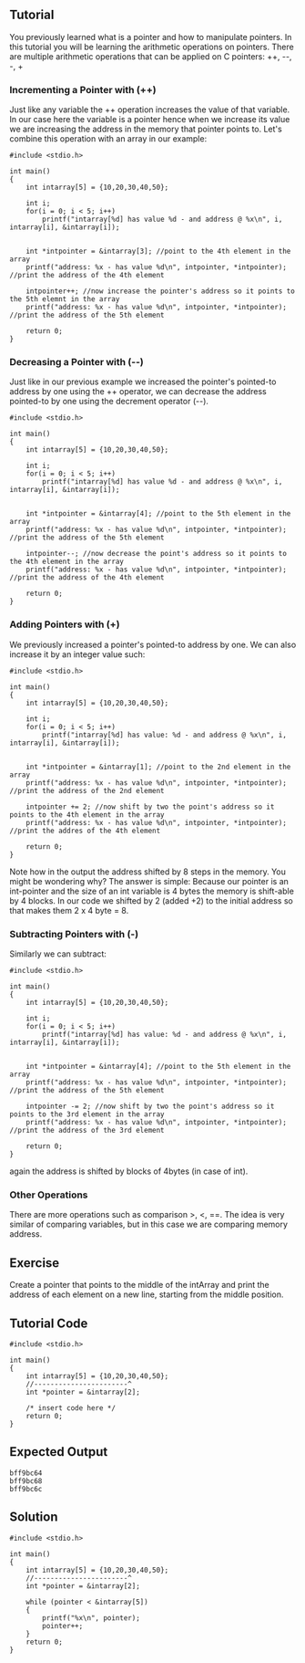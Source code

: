 Tutorial
--------
You previously learned what is a pointer and how to manipulate pointers. In this tutorial you will be learning the arithmetic operations on pointers.
There are multiple arithmetic operations that can be applied on C pointers: ++, --, -, +

### Incrementing a Pointer with (++)

Just like any variable the ++ operation increases the value of that variable. In our case here the variable is a pointer hence when we increase its value we are increasing the address in the memory that pointer points to. 
Let's combine this operation with an array in our example:

	#include <stdio.h>
	
	int main()
	{
	    int intarray[5] = {10,20,30,40,50};
	    
	    int i;
	    for(i = 0; i < 5; i++)
	        printf("intarray[%d] has value %d - and address @ %x\n", i, intarray[i], &intarray[i]);
	    
	    
	    int *intpointer = &intarray[3]; //point to the 4th element in the array
	    printf("address: %x - has value %d\n", intpointer, *intpointer); //print the address of the 4th element
	    
	    intpointer++; //now increase the pointer's address so it points to the 5th elemnt in the array
	    printf("address: %x - has value %d\n", intpointer, *intpointer); //print the address of the 5th element
	    
	    return 0;
	}


### Decreasing a Pointer with (--)

Just like in our previous example we increased the pointer's pointed-to address by one using the ++ operator, we can decrease the address pointed-to by one using the decrement operator (--).

	#include <stdio.h>
	
	int main()
	{
	    int intarray[5] = {10,20,30,40,50};
	    
	    int i;
	    for(i = 0; i < 5; i++)
	        printf("intarray[%d] has value %d - and address @ %x\n", i, intarray[i], &intarray[i]);
	    
	    
	    int *intpointer = &intarray[4]; //point to the 5th element in the array
	    printf("address: %x - has value %d\n", intpointer, *intpointer); //print the address of the 5th element
	    
	    intpointer--; //now decrease the point's address so it points to the 4th element in the array
	    printf("address: %x - has value %d\n", intpointer, *intpointer); //print the address of the 4th element
	    
	    return 0;
	}

### Adding Pointers with (+)
We previously increased a pointer's pointed-to address by one. We can also increase it by an integer value such:

	#include <stdio.h>
	
	int main()
	{
	    int intarray[5] = {10,20,30,40,50};
	    
	    int i;
	    for(i = 0; i < 5; i++)
	        printf("intarray[%d] has value: %d - and address @ %x\n", i, intarray[i], &intarray[i]);
	    
	    
	    int *intpointer = &intarray[1]; //point to the 2nd element in the array
	    printf("address: %x - has value %d\n", intpointer, *intpointer); //print the address of the 2nd element
	    
	    intpointer += 2; //now shift by two the point's address so it points to the 4th element in the array
	    printf("address: %x - has value %d\n", intpointer, *intpointer); //print the addres of the 4th element
	    
	    return 0;
	}

Note how in the output the address shifted by 8 steps in the memory. You might be wondering why?
The answer is simple: Because our pointer is an int-pointer and the size of an int variable is 4 bytes the memory is shift-able by 4 blocks.
In our code we shifted by 2 (added +2) to the initial address so that makes them 2 x 4 byte = 8.

### Subtracting Pointers with (-)

Similarly we can subtract:

	#include <stdio.h>
	
	int main()
	{
	    int intarray[5] = {10,20,30,40,50};
	    
	    int i;
	    for(i = 0; i < 5; i++)
	        printf("intarray[%d] has value: %d - and address @ %x\n", i, intarray[i], &intarray[i]);
	    
	    
	    int *intpointer = &intarray[4]; //point to the 5th element in the array
	    printf("address: %x - has value %d\n", intpointer, *intpointer); //print the address of the 5th element
	    
	    intpointer -= 2; //now shift by two the point's address so it points to the 3rd element in the array
	    printf("address: %x - has value %d\n", intpointer, *intpointer); //print the address of the 3rd element
	    
	    return 0;
	}

again the address is shifted by blocks of 4bytes (in case of int).

### Other Operations
There are more operations such as comparison >, <, ==. The idea is very similar of comparing variables, but in this case we are comparing memory address.

Exercise
--------
Create a pointer that points to the middle of the intArray and print the address of each element on a new line, starting from the middle position.

Tutorial Code
-------------
	#include <stdio.h>
	
	int main()
	{
	    int intarray[5] = {10,20,30,40,50};
	    //-----------------------^                   
	    int *pointer = &intarray[2];
	    
	    /* insert code here */
	    return 0;
	}


Expected Output
---------------
	bff9bc64
	bff9bc68
	bff9bc6c

Solution
--------
	#include <stdio.h>
	
	int main()
	{
	    int intarray[5] = {10,20,30,40,50};
	    //-----------------------^                   
	    int *pointer = &intarray[2];
	    
	    while (pointer < &intarray[5])
	    {
	        printf("%x\n", pointer);
	        pointer++;
	    }
	    return 0;
	}
